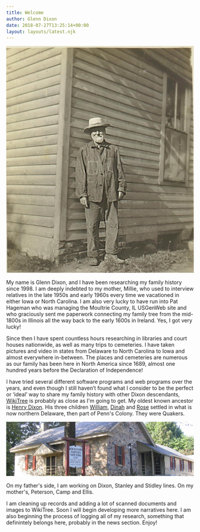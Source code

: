 ```yaml
---
title: Welcome
author: Glenn Dixon
date: 2018-07-27T13:25:14+00:00
layout: layouts/latest.njk
---
```


![My great great grandfather, William Cornall](/img/GrandpaCornall.jpg)

My name is Glenn Dixon, and I have been researching my family history since 1998. I am deeply indebted to my mother, Millie, who used to interview relatives in the late 1950s and early 1960s every time we vacationed in either Iowa or North Carolina. I am also very lucky to have run into Pat Hageman who was managing the Moultrie County, IL USGenWeb site and who graciously sent me paperwork connecting my family tree from the mid-1800s in Illinois all the way back to the early 1600s in Ireland. Yes, I got very lucky!

Since then I have spent countless hours researching in libraries and court houses nationwide, as well as many trips to cemeteries. I have taken pictures and video in states from Delaware to North Carolina to Iowa and almost everywhere in-between. The places and cemeteries are numerous as our family has been here in North America since 1689, almost one hundred years before the Declaration of Independence!

I have tried several different software programs and web programs over the years, and even though I still haven’t found what I consider to be the perfect or ‘ideal’ way to share my family history with other Dixon descendants, [WikiTree](https://wikitree.com) is probably as close as I'm going to get. My oldest known ancestor is [Henry Dixon](https://www.wikitree.com/wiki/Dixon-347). His three children [William](https://www.wikitree.com/wiki/Dixon-357), [Dinah](https://www.wikitree.com/wiki/Dixon-344) and [Rose](https://www.wikitree.com/wiki/Dixon-353) settled in what is now northern Delaware, then part of Penn's Colony. They were Quakers.

![Hockessin](/img/hockessin.jpg)

On my father's side, I am working on Dixon, Stanley and Stidley lines. On my mother's, Peterson, Camp and Ellis.

I am cleaning up records and adding a lot of scanned documents and images to WikiTree. Soon I will begin developing more narratives here. I am also beginning the process of logging all of my research, something that definintely belongs here, probably in the news section. Enjoy!
